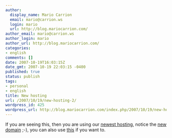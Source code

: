 ```yaml
---
author:
  display_name: Mario Carrion
  email: mario@carrion.ws
  login: mario
  url: http://blog.mariocarrion.com/
author_email: mario@carrion.ws
author_login: mario
author_url: http://blog.mariocarrion.com/
categories:
- english
comments: []
date: 2007-10-19T16:03:15Z
date_gmt: 2007-10-19 22:03:15 -0400
published: true
status: publish
tags:
- personal
- english
title: New hosting
url: /2007/10/19/new-hosting-2/
wordpress_id: 425
wordpress_url: http://blog.mariocarrion.com/index.php/2007/10/19/new-hosting-2/
---
```


<p>If you are seeing this, then you are using our <a href="http://www.monouml.org/">newest hosting</a>, notice the <a href="http://www.carrion.ws/">new domain</a> ;-), you can also use <a href="http://www.mariocarrion.com">this</a> if you want to.</p>
